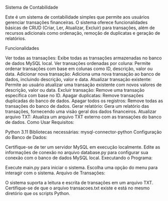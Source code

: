 Sistema de Contabilidade

Este é um sistema de contabilidade simples que permite aos usuários gerenciar transações financeiras. O sistema oferece funcionalidades básicas de CRUD (Criar, Ler, Atualizar, Excluir) para transações, além de recursos adicionais como ordenação, remoção de duplicatas e geração de relatórios.

Funcionalidades

Ver todas as transações: Exibe todas as transações armazenadas no banco de dados MySQL local.
Ver transações ordenadas por coluna: Permite ordenar transações com base em colunas como ID, descrição, valor ou data.
Adicionar nova transação: Adiciona uma nova transação ao banco de dados, incluindo descrição, valor e data.
Atualizar transação existente: Permite ao usuário atualizar uma transação existente com novos valores de descrição, valor ou data.
Excluir transação: Remove uma transação específica com base no ID.
Apagar duplicatas: Remove transações duplicadas do banco de dados.
Apagar todos os registros: Remove todas as transações do banco de dados.
Gerar relatório: Gera um relatório das transações, fornecendo uma visão geral dos dados financeiros.
Atualizar arquivo TXT: Atualiza um arquivo TXT externo com as transações do banco de dados.
Como Usar
Requisitos:

Python 3.11
Bibliotecas necessárias: mysql-connector-python
Configuração do Banco de Dados:

Certifique-se de ter um servidor MySQL em execução localmente.
Edite as informações de conexão no arquivo database.py para configurar sua conexão com o banco de dados MySQL local.
Executando o Programa:

Execute main.py para iniciar o sistema.
Escolha uma opção do menu para interagir com o sistema.
Arquivo de Transações:

O sistema suporta a leitura e escrita de transações em um arquivo TXT. Certifique-se de que o arquivo transacoes.txt existe e está no mesmo diretório que os scripts Python.
